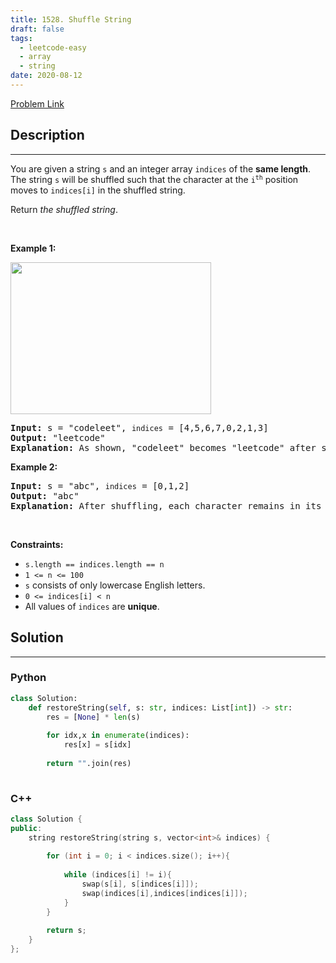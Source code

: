```yaml
---
title: 1528. Shuffle String
draft: false
tags: 
  - leetcode-easy
  - array
  - string
date: 2020-08-12
---
```


[Problem Link](https://leetcode.com/problems/shuffle-string/)

## Description

---
<p>You are given a string <code>s</code> and an integer array <code>indices</code> of the <strong>same length</strong>. The string <code>s</code> will be shuffled such that the character at the <code>i<sup>th</sup></code> position moves to <code>indices[i]</code> in the shuffled string.</p>

<p>Return <em>the shuffled string</em>.</p>

<p>&nbsp;</p>
<p><strong class="example">Example 1:</strong></p>
<img alt="" src="https://assets.leetcode.com/uploads/2020/07/09/q1.jpg" style="width: 321px; height: 243px;" />
<pre>
<strong>Input:</strong> s = &quot;codeleet&quot;, <code>indices</code> = [4,5,6,7,0,2,1,3]
<strong>Output:</strong> &quot;leetcode&quot;
<strong>Explanation:</strong> As shown, &quot;codeleet&quot; becomes &quot;leetcode&quot; after shuffling.
</pre>

<p><strong class="example">Example 2:</strong></p>

<pre>
<strong>Input:</strong> s = &quot;abc&quot;, <code>indices</code> = [0,1,2]
<strong>Output:</strong> &quot;abc&quot;
<strong>Explanation:</strong> After shuffling, each character remains in its position.
</pre>

<p>&nbsp;</p>
<p><strong>Constraints:</strong></p>

<ul>
	<li><code>s.length == indices.length == n</code></li>
	<li><code>1 &lt;= n &lt;= 100</code></li>
	<li><code>s</code> consists of only lowercase English letters.</li>
	<li><code>0 &lt;= indices[i] &lt; n</code></li>
	<li>All values of <code>indices</code> are <strong>unique</strong>.</li>
</ul>


## Solution

---
### Python
``` py title='shuffle-string'
class Solution:
    def restoreString(self, s: str, indices: List[int]) -> str:
        res = [None] * len(s)
        
        for idx,x in enumerate(indices):
            res[x] = s[idx]
        
        return "".join(res)
            
```
### C++
``` cpp title='shuffle-string'
class Solution {
public:
    string restoreString(string s, vector<int>& indices) {
        
        for (int i = 0; i < indices.size(); i++){
            
            while (indices[i] != i){
                swap(s[i], s[indices[i]]);
                swap(indices[i],indices[indices[i]]);
            }
        }
        
        return s;
    }
};
```

